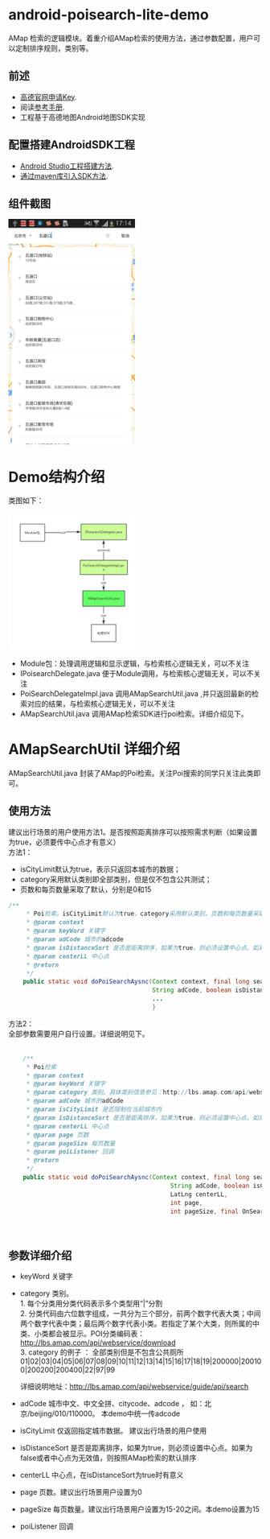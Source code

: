 # android-poisearch-lite-demo
AMap 检索的逻辑模块。着重介绍AMap检索的使用方法，通过参数配置，用户可以定制排序规则，类别等。

## 前述 ##
- [高德官网申请Key](http://lbs.amap.com/dev/#/).
- 阅读[参考手册](http://a.amap.com/lbs/static/unzip/Android_Map_Doc/index.html).
- 工程基于高德地图Android地图SDK实现

## 配置搭建AndroidSDK工程 ##
- [Android Studio工程搭建方法](http://lbs.amap.com/api/android-sdk/guide/creat-project/android-studio-creat-project/#add-jars).
- [通过maven库引入SDK方法](http://lbsbbs.amap.com/forum.php?mod=viewthread&tid=18786).

## 组件截图 ###
<img src="https://github.com/LiangChaoPossible/android-poisearch-demo-lite/blob/dev_poisearch_instru/poi-search-lite-sc.png" width="50%" />

# Demo结构介绍
类图如下：

<img src="https://github.com/LiangChaoPossible/android-poisearch-demo-lite/blob/dev_poisearch_instru/poisearch-lite-classdiagram.png" width="50%" />

* Module包：处理调用逻辑和显示逻辑，与检索核心逻辑无关，可以不关注
* IPoisearchDelegate.java 便于Module调用，与检索核心逻辑无关，可以不关注
* PoiSearchDelegateImpl.java 调用AMapSearchUtil.java ,并只返回最新的检索对应的结果，与检索核心逻辑无关，可以不关注
* AMapSearchUtil.java 调用AMap检索SDK进行poi检索。详细介绍见下。

# AMapSearchUtil 详细介绍
AMapSearchUtil.java 封装了AMap的Poi检索。关注Poi搜索的同学只关注此类即可。
## 使用方法
建议出行场景的用户使用方法1。是否按照距离排序可以按照需求判断（如果设置为true，必须要传中心点才有意义） <br />
方法1：  <br />
* isCityLimit默认为true，表示只返回本城市的数据； <br />
* category采用默认类别即全部类别，但是仅不包含公共测试；  <br />
* 页数和每页数量采取了默认，分别是0和15  <br />

```java
/**
     * Poi检索。isCityLimit默认为true，category采用默认类别，页数和每页数量采取了默认值
     * @param context
     * @param keyWord 关键字
     * @param adCode 城市的adcode
     * @param isDistanceSort 是否是距离排序，如果为true，则必须设置中心点。如果为false或者中心点为非法，则为按照权重排序。
     * @param centerLL 中心点
     * @return
     */
    public static void doPoiSearchAysnc(Context context, final long searchId, String keyWord,
                                        String adCode, boolean isDistanceSort, LatLng centerLL , final OnSearchResListener poiListener) {
                                        ...
                                        }

```


方法2：<br />
全部参数需要用户自行设置。详细说明见下。 <br />
```java
	
	/**
     * Poi检索
     * @param context
     * @param keyWord 关键字
     * @param category 类别。具体类别信息参见：http://lbs.amap.com/api/webservice/download。传入类别时，请传入编码不要传入类别名字
     * @param adCode 城市的adCode
     * @param isCityLimit 是否限制在当前城市内
     * @param isDistanceSort 是否是距离排序，如果为true，则必须设置中心点。如果为false或者中心点为非法，则为按照权重排序。
     * @param centerLL 中心点
     * @param page 页数
     * @param pageSize 每页数量
     * @param poiListener 回调
     * @return
     */
    public static void doPoiSearchAysnc(Context context, final long searchId, String keyWord, String category,
                                             String adCode, boolean isCityLimit, boolean isDistanceSort,
                                             LatLng centerLL,
                                             int page,
                                             int pageSize, final OnSearchResListener poiListener) {
                                     
                                        

```


## 参数详细介绍 ##
* keyWord 关键字
* category 类别。<br />
		1. 每个分类用分类代码表示多个类型用“|”分割 <br />
		2. 分类代码由六位数字组成，一共分为三个部分，前两个数字代表大类；中间两个数字代表中类；最后两个数字代表小类。若指定了某个大类，则所属的中类、小类都会被显示。POI分类编码表：http://lbs.amap.com/api/webservice/download <br />
		3. category 的例子 ： 全部类别但是不包含公共厕所  01|02|03|04|05|06|07|08|09|10|11|12|13|14|15|16|17|18|19|200000|200100|200200|200400|22|97|99 <br />

  详细说明地址：http://lbs.amap.com/api/webservice/guide/api/search

* adCode 城市中文、中文全拼、citycode、adcode ， 如：北京/beijing/010/110000。 本demo中统一传adcode
* isCityLimit 仅返回指定城市数据。 建议出行场景的用户使用
* isDistanceSort 是否是距离排序，如果为true，则必须设置中心点。如果为false或者中心点为无效值，则按照AMap检索的默认排序
* centerLL 中心点，在isDistanceSort为true时有意义
* page 页数。建议出行场景用户设置为0
* pageSize 每页数量。建议出行场景用户设置为15-20之间。本demo设置为15
* poiListener 回调
